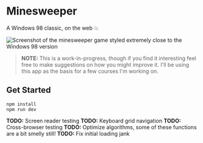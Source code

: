 # Minesweeper

A Windows 98 classic, on the web 💥

![Screenshot of the minesweeper game styled *extremely* close to the Windows 98 version](https://pbs.twimg.com/media/E_v_U8IVUAI259d?format=jpg&name=large)

> **NOTE:** This is a work-in-progress, though if you find it interesting feel free to make suggestions on how you might improve it. I'll be using this app as the basis for a few courses I'm working on.

## Get Started
```
npm install
npm run dev
```

**TODO:** Screen reader testing
**TODO:** Keyboard grid navigation
**TODO:** Cross-browser testing
**TODO:** Optimize algorithms, some of these functions are a bit smelly still!
**TODO:** Fix initial loading jank
